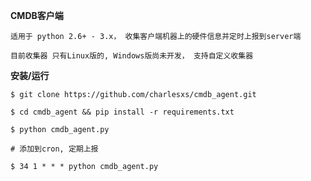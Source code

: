 **CMDB客户端**

    适用于 python 2.6+ - 3.x， 收集客户端机器上的硬件信息并定时上报到server端
    
    目前收集器 只有Linux版的, Windows版尚未开发， 支持自定义收集器
  

**安装/运行**
    
    $ git clone https://github.com/charlesxs/cmdb_agent.git
    
    $ cd cmdb_agent && pip install -r requirements.txt
    
    $ python cmdb_agent.py
    
    # 添加到cron, 定期上报
    
    $ 34 1 * * * python cmdb_agent.py
    
    